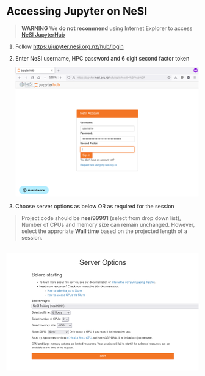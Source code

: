 # Accessing Jupyter on NeSI

> **WARNING** We **do not recommend** using Internet Explorer to access [NeSI JupyterHub](https://jupyter.nesi.org.nz/hub/login)

1. Follow https://jupyter.nesi.org.nz/hub/login
2. <p>Enter NeSI username, HPC password and 6 digit second factor token<br><p align="center"><img src="imgs/login_nesi_jupyterhub.png" alt="drawing" width="700"/></p></p>
3. <p>Choose server options as below OR as required for the session

> Project code should be **nesi99991** (select from drop down list), Number of CPUs and memory size can remain unchanged. However, select the approriate **Wall time** based on the projected length of a session.

<p align="center"><br><img src="imgs/select_project_code.png" alt="drawing" width="700"/></p></p>

